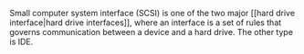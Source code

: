 Small computer system interface (SCSI) is one of the two major [[hard drive interface|hard drive interfaces]], where an interface is a set of rules that governs communication between a device and a hard drive. The other type is IDE.